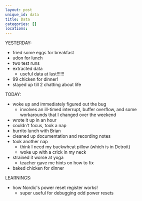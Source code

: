 ```yaml
---
layout: post
unique_id: data
title: Data
categories: []
locations: 
---
```


YESTERDAY:
* fried some eggs for breakfast
* udon for lunch
* two test runs
* extracted data
  * useful data at last!!!!!!
* 99 chicken for dinner!
* stayed up till 2 chatting about life

TODAY:
* woke up and immediately figured out the bug
  * involves an ill-timed interrupt, buffer overflow, and some workarounds that I changed over the weekend
* wrote it up in an hour
* couldn't focus, took a nap
* burrito lunch with Brian
* cleaned up documentation and recording notes
* took another nap
  * think I need my buckwheat pillow (which is in Detroit)
  * woke up with a crick in my neck
* strained it worse at yoga
  * teacher gave me hints on how to fix
* baked chicken for dinner

LEARNINGS:
* how Nordic's power reset register works!
  * super useful for debugging odd power resets




